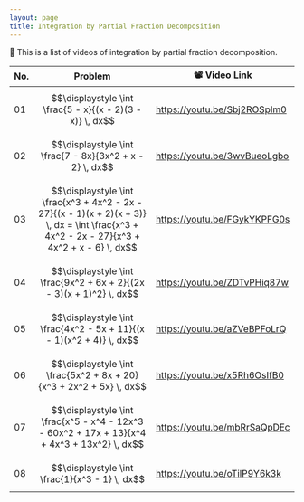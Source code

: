 ```yaml
---
layout: page
title: Integration by Partial Fraction Decomposition
---
```


📢 This is a list of videos of integration by partial fraction decomposition.

| No.  | Problem                                                      | 📽️ Video Link                                                 |
| ---- | ------------------------------------------------------------ | ------------------------------------------------------------ |
| 01   | $$\displaystyle \int \frac{5 - x}{(x - 2)(3 - x)} \, dx$$    | <a href="https://youtu.be/Sbj2ROSpIm0" target="_blank">https://youtu.be/Sbj2ROSpIm0</a> |
| 02   | $$\displaystyle \int \frac{7 - 8x}{3x^2 + x - 2} \, dx$$     | <a href="https://youtu.be/3wvBueoLgbo" target="_blank">https://youtu.be/3wvBueoLgbo</a> |
| 03   | $$\displaystyle \int \frac{x^3 + 4x^2 - 2x - 27}{(x - 1)(x + 2)(x + 3)} \, dx = \int \frac{x^3 + 4x^2 - 2x - 27}{x^3 + 4x^2 + x - 6} \, dx$$ | <a href="https://youtu.be/FGykYKPFG0s" target="_blank">https://youtu.be/FGykYKPFG0s</a> |
| 04   | $$\displaystyle \int \frac{9x^2 + 6x + 2}{(2x - 3)(x + 1)^2} \, dx$$ | <a href="https://youtu.be/ZDTvPHiq87w" target="_blank">https://youtu.be/ZDTvPHiq87w</a> |
| 05   | $$\displaystyle \int \frac{4x^2 - 5x + 11}{(x - 1)(x^2 + 4)} \, dx$$ | <a href="https://youtu.be/aZVeBPFoLrQ" target="_blank">https://youtu.be/aZVeBPFoLrQ</a> |
| 06   | $$\displaystyle \int \frac{5x^2 + 8x + 20}{x^3 + 2x^2 + 5x} \, dx$$ | <a href="https://youtu.be/x5Rh6OsIfB0" target="_blank">https://youtu.be/x5Rh6OsIfB0</a> |
| 07   | $$\displaystyle \int \frac{x^5 - x^4 - 12x^3 - 60x^2 + 17x + 13}{x^4 + 4x^3 + 13x^2} \, dx$$ | <a href="https://youtu.be/mbRrSaQpDEc" target="_blank">https://youtu.be/mbRrSaQpDEc</a> |
| 08   | $$\displaystyle \int \frac{1}{x^3 - 1} \, dx$$               | <a href="https://youtu.be/oTilP9Y6k3k" target="_blank">https://youtu.be/oTilP9Y6k3k</a> |
